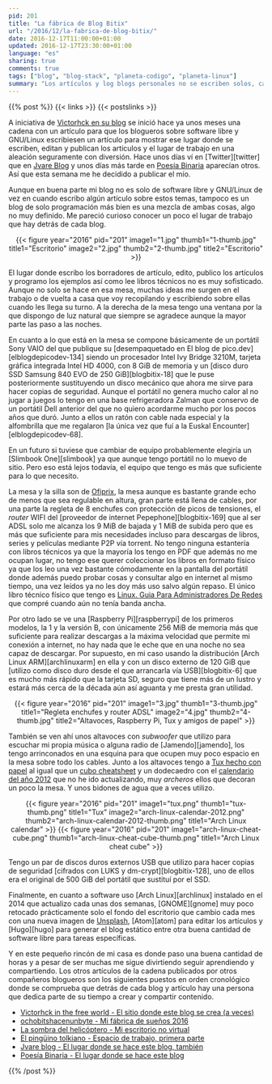 ```yaml
---
pid: 201
title: "La fábrica de Blog Bitix"
url: "/2016/12/la-fabrica-de-blog-bitix/"
date: 2016-12-17T11:00:00+01:00
updated: 2016-12-17T23:30:00+01:00
language: "es"
sharing: true
comments: true
tags: ["blog", "blog-stack", "planeta-codigo", "planeta-linux"]
summary: "Los artículos y log blogs personales no se escriben solos, cada artículo está fabricado artesanalmente letra a letra por alguna persona en algún lugar. Hace unos meses Victorhck inició una cadena de artículos que algunos blogueros han continuado donde compartían el lugar donde crean sus artículos."
---
```


{{% post %}}
{{< links >}}
{{< postslinks >}}

A iniciativa de [Victorhck en su blog](https://victorhckinthefreeworld.com) se inició hace ya unos meses una cadena con un artículo para que los blogueros sobre software libre y GNU/Linux escribiesen un artículo para mostrar ese lugar donde se escriben, editan y publican los artículos y el lugar de trabajo en una aleación seguramente con diversión. Hace unos días ví en [Twitter][twitter] que en [Jvare Blog](https://jvare.com) y unos días más tarde en [Poesía Binaria](http://totaki.com/poesiabinaria/) aparecían otros. Así que esta semana me he decidido a publicar el mío.

Aunque en buena parte mi blog no es solo de software libre y GNU/Linux de vez en cuando escribo algún artículo sobre estos temas, tampoco es un blog de solo programación más bien es una mezcla de ambas cosas, algo no muy definido. Me pareció curioso conocer un poco el lugar de trabajo que hay detrás de cada blog.

<div class="media" style="text-align: center;">
    {{< figure year="2016" pid="201"
        image1="1.jpg" thumb1="1-thumb.jpg" title1="Escritorio"
        image2="2.jpg" thumb2="2-thumb.jpg" title2="Escritorio" >}}
</div>

El lugar donde escribo los borradores de artículo, edito, publico los artículos y programo los ejemplos así como lee libros técnicos no es muy sofisticado. Aunque no solo se hace en esa mesa, muchas ideas me surgen en el trabajo o de vuelta a casa que voy recopilando y escribiendo sobre ellas cuando les llega su turno. A la derecha de la mesa tengo una ventana por la que dispongo de luz natural que siempre se agradece aunque la mayor parte las paso a las noches.

En cuanto a lo que está en la mesa se compone básicamente de un portátil Sony VAIO del que publique su [desempaquetado en El blog de pico.dev][elblogdepicodev-134] siendo un procesador Intel Ivy Bridge 3210M, tarjeta gráfica integrada Intel HD 4000, con 8 GiB de memoria y un [disco duro SSD Samsung 840 EVO de 250 GiB][blogbitix-18] que le puse posteriormente sustituyendo un disco mecánico que ahora me sirve para hacer copias de seguridad. Aunque el portátil no genera mucho calor al no jugar a juegos lo tengo en una base refrigeradora Zalman que conservo de un portátil Dell anterior del que no quiero acordarme mucho por los pocos años que duró. Junto a ellos un ratón con cable nada especial y la alfombrilla que me regalaron [la única vez que fuí a la Euskal Encounter][elblogdepicodev-68].

En un futuro si tuviese que cambiar de equipo probablemente elegiría un [Slimbook One][slimbook] ya que aunque tengo portátil no lo muevo de sitio. Pero eso está lejos todavía, el equipo que tengo es más que suficiente para lo que necesito.

La mesa y la silla son de [Ofiprix](http://www.ofiprix.com/), la mesa aunque es bastante grande echo de menos que sea regulable en altura, gran parte está llena de cables, por una parte la regleta de 8 enchufes con protección de picos de tensiones, el _router_ WIFI del [proveedor de internet Pepephone][blogbitix-169] que al ser ADSL solo me alcanza los 9 MiB de bajada y 1 MiB de subida pero que es más que suficiente para mis necesidades incluso para descargas de libros, series y películas mediante P2P vía torrent. No tengo ninguna estantería con libros técnicos ya que la mayoría los tengo en PDF que además no me ocupan lugar, no tengo ese querer coleccionar los libros en formato físico ya que los leo una vez bastante cómodamente en la pantalla del portátil donde además puedo probar cosas y consultar algo en internet al mismo tiempo, una vez leídos ya no les doy más uso salvo algún repaso. El único libro técnico físico que tengo es [Linux. Guia Para Administradores De Redes](https://amzn.to/2hQe8Nw) que compré cuando aún no tenía banda ancha.

Por otro lado se ve una [Raspberry Pi][raspberrypi] de los primeros modelos, la 1 y la versión B, con únicamente 256 MiB de memoria más que suficiente para realizar descargas a la máxima velocidad que permite mi conexión a internet, no hay nada que le eche que en una noche no sea capaz de descargar. Por supuesto, en mi caso usando la distribución [Arch Linux ARM][archlinuxarm] en ella y con un disco externo de 120 GiB que [utilizo como disco duro desde el que arrancarla vía USB][blogbitix-6] que es mucho más rápido que la tarjeta SD, seguro que tiene más de un lustro y estará más cerca de la década aún así aguanta y me presta gran utilidad.

<div class="media" style="text-align: center;">
    {{< figure year="2016" pid="201"
        image1="3.jpg" thumb1="3-thumb.jpg" title1="Regleta enchufes y router ADSL"
        image2="4.jpg" thumb2="4-thumb.jpg" title2="Altavoces, Raspberry Pi, Tux y amigos de papel" >}}
</div>

También se ven ahí unos altavoces con _subwoofer_ que utilizo para escuchar mi propia música o alguna radio de [Jamendo][jamendo], los tengo arrinconados en una esquina para que ocupen muy poco espacio en la mesa sobre todo los cables. Junto a los altavoces tengo a [Tux hecho con papel](assets/custom/tux.pdf) al igual que un [cubo cheatsheet](assets/custom/arch-linux-cheat-cube.zip) y un dodecaedro con el [calendario del año 2012](assets/custom/arch-linux-calendar-2012.zip) que no he ido actualizando, muy _archeros_ ellos que decoran un poco la mesa. Y unos bidones de agua que a veces utilizo.

<div class="media" style="text-align: center;">
    {{< figure year="2016" pid="201"
        image1="tux.png" thumb1="tux-thumb.png" title1="Tux"
        image2="arch-linux-calendar-2012.png" thumb2="arch-linux-calendar-2012-thumb.png" title1="Arch Linux calendar" >}}
    {{< figure year="2016" pid="201"
        image1="arch-linux-cheat-cube.png" thumb1="arch-linux-cheat-cube-thumb.png" title1="Arch Linux cheat cube" >}}
</div>

Tengo un par de discos duros externos USB que utilizo para hacer copias de seguridad [cifrados con LUKS y dm-crypt][blogbitix-128], uno de ellos era el original de 500 GiB del portátil que sustituí por el SSD.

Finalmente, en cuanto a software uso [Arch Linux][archlinux] instalado en el 2014 que actualizo cada unas dos semanas, [GNOME][gnome] muy poco retocado prácticamente solo el fondo del escritorio que cambio cada mes con una nueva imagen de [Unsplash](https://unsplash.com/), [Atom][atom] para editar los artículos y [Hugo][hugo] para generar el blog estático entre otra buena cantidad de software libre para tareas específicas.

Y en este pequeño rincón de mi casa es donde paso una buena cantidad de horas y a pesar de ser muchas me sigue divirtiendo seguir aprendiendo y compartiendo. Los otros artículos de la cadena publicados por otros compañeros blogueros son los siguientes puestos en orden cronológico donde se comprueba que detrás de cada blog y artículo hay una persona que dedica parte de su tiempo a crear y compartir contenido.

* [Victorhck in the free world - El sitio donde este blog se crea (a veces)](https://victorhckinthefreeworld.com/2016/06/10/el-sitio-donde-este-blog-se-crea-a-veces/)
* [ochobitshacenunbyte - Mi fábrica de sueños 2016](https://www.ochobitshacenunbyte.com/2016/06/10/fabrica-suenos-2016/)
* [La sombra del helicóptero - Mi escritorio no virtual](http://lasombradelhelicoptero.com/mi-escritorio-no-virtual/)
* [El pingüino tolkiano - Espacio de trabajo, primera parte](https://elpinguinotolkiano.wordpress.com/2016/09/19/espacio-de-trabajo-primera-parte/)
* [Jvare blog - El lugar donde se hace este blog, también](https://jvare.com/2016/12/04/lugar-donde-se-hace-este-blog-tambien/)
* [Poesía Binaria - El lugar donde se hace este blog](http://totaki.com/poesiabinaria/2016/12/el-lugar-donde-se-hace-este-blog/)

{{% /post %}}
